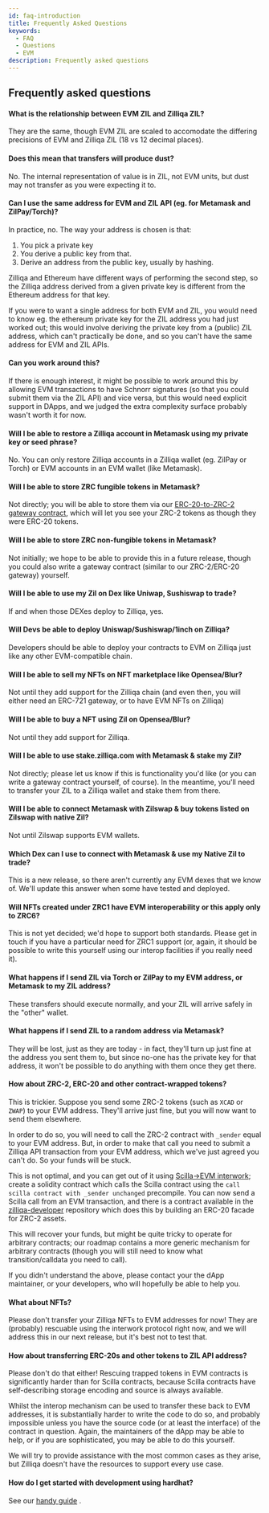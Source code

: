 ```yaml
---
id: faq-introduction
title: Frequently Asked Questions
keywords:
  - FAQ
  - Questions
  - EVM
description: Frequently asked questions
---
```


## Frequently asked questions

<!-- markdownlint-disable MD001 -->

#### What is the relationship between EVM ZIL and Zilliqa ZIL?

They are the same, though EVM ZIL are scaled to accomodate the differing precisions of EVM and Zilliqa ZIL (18 vs 12 decimal places).

#### Does this mean that transfers will produce dust?

No. The internal representation of value is in ZIL, not EVM units, but dust may not transfer as you were expecting it to.

#### Can I use the same address for EVM and ZIL API (eg. for Metamask and ZilPay/Torch)?

In practice, no. The way your address is chosen is that:

1.  You pick a private key
2.  You derive a public key from that.
3.  Derive an address from the public key, usually by hashing.

Zilliqa and Ethereum have different ways of performing the second
step, so the Zilliqa address derived from a given private key is
different from the Ethereum address for that key.

If you were to want a single address for both EVM and ZIL, you would
need to know eg. the ethereum private key for the ZIL address you had
just worked out; this would involve deriving the private key from a
(public) ZIL address, which can't practically be done, and so you
can't have the same address for EVM and ZIL APIs.

#### Can you work around this?

If there is enough interest, it might be possible to work around this
by allowing EVM transactions to have Schnorr signatures (so that you
could submit them via the ZIL API) and vice versa, but this would need
explicit support in DApps, and we judged the extra complexity surface
probably wasn't worth it for now.

#### Will I be able to restore a Zilliqa account in Metamask using my private key or seed phrase?

No. You can only restore Zilliqa accounts in a Zilliqa wallet (eg. ZilPay or Torch) or EVM accounts in an EVM wallet (like Metamask).

#### Will I be able to store ZRC fungible tokens in Metamask?

Not directly; you will be able to store them via our [ERC-20-to-ZRC-2 gateway contract](https://github.com/Zilliqa/zilliqa-developer/tree/main/contracts/experimental/ERC20ProxyForZRC2), which will let you see your ZRC-2 tokens as though they were ERC-20 tokens.

#### Will I be able to store ZRC non-fungible tokens in Metamask?

Not initially; we hope to be able to provide this in a future release, though you could also write a gateway contract (similar to our ZRC-2/ERC-20 gateway) yourself.

#### Will I be able to use my Zil on Dex like Uniwap, Sushiswap to trade?

If and when those DEXes deploy to Zilliqa, yes.

#### Will Devs be able to deploy Uniswap/Sushiswap/1inch on Zilliqa?

Developers should be able to deploy your contracts to EVM on Zilliqa just like any other EVM-compatible chain.

#### Will I be able to sell my NFTs on NFT marketplace like Opensea/Blur?

Not until they add support for the Zilliqa chain (and even then, you will either need an ERC-721 gateway, or to have EVM NFTs on Zilliqa)

#### Will I be able to buy a NFT using Zil on Opensea/Blur?

Not until they add support for Zilliqa.

#### Will I be able to use stake.zilliqa.com with Metamask & stake my Zil?

Not directly; please let us know if this is functionality you'd like (or you can write a gateway contract yourself, of course). In the meantime, you'll need to transfer your ZIL to a Zilliqa wallet and stake them from there.

#### Will I be able to connect Metamask with Zilswap & buy tokens listed on Zilswap with native Zil?

Not until Zilswap supports EVM wallets.

#### Which Dex can I use to connect with Metamask & use my Native Zil to trade?

This is a new release, so there aren't currently any EVM dexes that we know of. We'll update this answer when some have tested and deployed.

#### Will NFTs created under ZRC1 have EVM interoperability or this apply only to ZRC6?

This is not yet decided; we'd hope to support both standards. Please
get in touch if you have a particular need for ZRC1 support (or,
again, it should be possible to write this yourself using our interop
facilities if you really need it).

#### What happens if I send ZIL via Torch or ZilPay to my EVM address, or Metamask to my ZIL address?

These transfers should execute normally, and your ZIL will arrive safely in the "other" wallet.

#### What happens if I send ZIL to a random address via Metamask?

They will be lost, just as they are today - in fact, they'll turn up just fine at the address you sent them to, but since no-one has the private key for that address, it won't be possible to do anything with them once they get there.

#### How about ZRC-2, ERC-20 and other contract-wrapped tokens?

This is trickier. Suppose you send some ZRC-2 tokens (such as `XCAD` or `ZWAP`) to your EVM address. They'll arrive just fine, but you will now want to send them elsewhere.

In order to do so, you will need to call the ZRC-2 contract with `_sender` equal to your EVM address. But, in order to make that call you need to submit a Zilliqa API transaction from your EVM address, which we've just agreed you can't do. So your funds will be stuck.

This is not optimal, and you can get out of it using [Scilla->EVM interwork](https://github.com/Zilliqa/ZIP/blob/master/zips/zip-21.md); create a solidity contract which calls the Scilla contract using the `call scilla contract with _sender unchanged` precompile. You can now send a Scilla call from an EVM transaction, and there is a contract available in the
[zilliqa-developer](https://github.com/zilliqa/zilliqa-developer) repository which does this by building an ERC-20 facade for ZRC-2 assets.

This will recover your funds, but might be quite tricky to operate for arbitrary contracts; our roadmap contains a more generic mechanism for arbitrary contracts (though you will still need to know what transition/calldata you need to call).

If you didn't understand the above, please contact your the dApp maintainer, or your developers, who will hopefully be able to help you.

#### What about NFTs?

Please don't transfer your Zilliqa NFTs to EVM addresses for now! They are (probably) rescuable using the interwork protocol right now, and we will address this in our next release, but it's best not to test that.

#### How about transferring ERC-20s and other tokens to ZIL API address?

Please don't do that either! Rescuing trapped tokens in EVM contracts is significantly harder than for Scilla contracts, because Scilla contracts have self-describing storage encoding and source is always available.

Whilst the interop mechanism can be used to transfer these back to EVM addresses, it is substantially harder to write the code to do so, and probably impossible unless you have the source code (or at least the interface) of the contract in question. Again, the maintainers of the dApp may be able to help, or if you are sophisticated, you may be able to do this yourself.

We will try to provide assistance with the most common cases as they arise, but Zilliqa doesn't have the resources to support every use case.

#### How do I get started with development using hardhat?

See our [handy guide](zilevm/tools/hardhat.md) .
